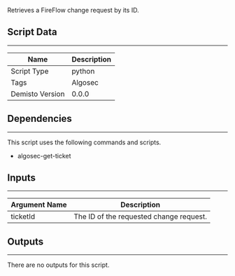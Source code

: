 Retrieves a FireFlow change request by its ID.
## Script Data
---

| **Name** | **Description** |
| --- | --- |
| Script Type | python |
| Tags | Algosec |
| Demisto Version | 0.0.0 |

## Dependencies
---
This script uses the following commands and scripts.
* algosec-get-ticket

## Inputs
---

| **Argument Name** | **Description** |
| --- | --- |
| ticketId | The ID of the requested change request. |

## Outputs
---
There are no outputs for this script.
